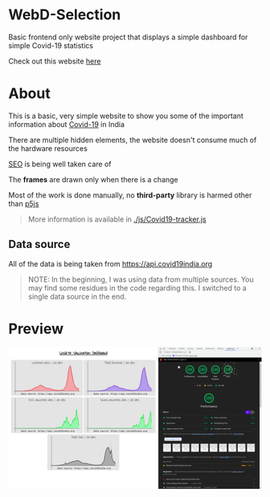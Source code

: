 # WebD-Selection
Basic frontend only website project that displays a simple dashboard for simple Covid-19 statistics

Check out this website [here](https://mitul16.github.io/WebD-Selection/)

# About
This is a basic, very simple website to show you some of the important information about [Covid-19](https://www.mygov.in/covid-19/) in India

There are multiple hidden elements, the website doesn't consume much of the hardware resources

[SEO](https://developers.google.com/search/docs/beginner/seo-starter-guide) is being well taken care of

The __frames__ are drawn only when there is a change

Most of the work is done manually, no __third-party__ library is harmed other than [p5js](https://p5js.org/)

> More information is available in [./js/Covid19-tracker.js](https://github.com/Mitul16/WebD-Selection/blob/main/js/Covid19-tracker.js)

## Data source
All of the data is being taken from https://api.covid19india.org

> NOTE: In the beginning, I was using data from multiple sources. You may find some residues in the code regarding this. I switched to a single data source in the end.

# Preview
![Preview-1](./preview/preview-1.png)
